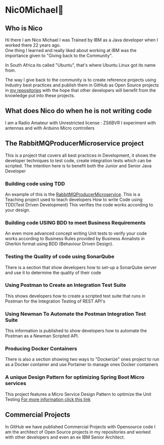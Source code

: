 # Nic0Michael👋


## Who is Nico
Hi there I am Nico Michael
I was Trained by IBM as a Java developer when I worked there 22 years ago.  
One thing I learned and really liked about working at IBM was the importance given to "Giving back to the Community".
 
In South Africa its called "Ubuntu", that's where Ubuntu Linux got its name from.  

The way I give back to the community is to create reference projects using Industry best practices and publish them in GitHub as Open Source projects in [my repositories](https://github.com/nic0michael) with the hope that other developers will benefit from the knowledge put into these projects.   

## What does Nico do when he is not writing code
I am a Radio Amateur with Unrestricted license : ZS6BVR I experiment with antennas and with Arduino Micro controllers  
  
  


## The RabbitMQProducerMicroservice project

This is a project that covers all best practices in Development, it shows the developer techniques to test code, create integration tests which can be scripted.
The intention here is to benefit both the Junior and Senior Java Developer  

### Building code using TDD
An example of this is the [RabbitMQProducerMicroservice](https://github.com/nic0michael/RabbitMQProducerMicroservice). This is a Teaching project used to teach  developers How to write Code using TDD(Test Driven Development) This verifies the code works according to your design.  
  
### Building code USING BDD to meet Business Requirements  
An even more advanced concept writing Unit tests to verify your code works according to Business Rules provided by Business Annalists in Gherkin format using BDD (Behaviour Driven Design).  

### Testing the Quality of code using SonarQube  
There is a section that show developers how to set-up a SonarQube server and use it to determine the quality of their code    

### Using Postman to Create an Integration Test Suite
This shows developers how to create a scripted test suite that runs in Postman for the Integration Testing of REST API's 

### Using Newman To Automate the Postman Integration Test Suite
This information is published to show developers how to automate the Postman as a Newman Scripted API.

### Producing Docker Containers  
There is also a section showing two ways to "Dockerize" ones project to run as a Docker container and use Portainer to manage ones Docker containers  
  
### A unique Design Pattern for optimizing Spring Boot Micro services
This project features a Micro Service Design Pattern to optimize the Unit Testing [For more information click this link](https://github.com/nic0michael/RabbitMQProducerMicroservice/blob/master/DesignPattern.md)
     
## Commercial Projects
In GitHub we have published  Commercial Projects with Opensource code
I am the architect of Open Source projects in my repositories and worked with other developers and even an ex IBM Senior Architect.


<!--
**nic0michael/nic0michael** is a ✨ _special_ ✨ repository because its `README.md` (this file) appears on your GitHub profile.


Here are some ideas to get you started:

- 🔭 I’m currently working on ...
- 🌱 I’m currently learning ...
- 👯 I’m looking to collaborate on ...
- 🤔 I’m looking for help with ...
- 💬 Ask me about ...
- 📫 How to reach me: ...
- 😄 Pronouns: ...
- ⚡ Fun fact: ...
-->
